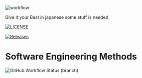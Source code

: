 ![workflow](https://github.com/KHiplyte/sem/actions/workflows/main.yml/badge.svg)

Give It your Best in japanese
some stuff is needed

[![LICENSE](https://img.shields.io/github/license/KHiplyte/sem.svg?style=flat-square)](https://github.com/KHiplyte/sem/blob/master/LICENSE)

[![Releases](https://img.shields.io/github/release/KHiplyte/sem/all.svg?style=flat-square)](https://github.com/KHiplyte/sem/releases)

# Software Engineering Methods
![GitHub Workflow Status (branch)](https://img.shields.io/github/workflow/status/KHiplyte/sem/main.yml/Develop?style=flat-square)